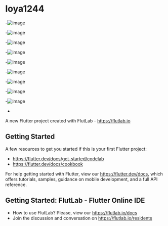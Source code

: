 # loya1244
-![image](https://github.com/user-attachments/assets/33ce852a-fa67-4e85-a1fa-4285160f8f68)

-![image](https://github.com/user-attachments/assets/f3d44c6c-d8ab-4d5b-9d6f-595f666e2dc4)

-![image](https://github.com/user-attachments/assets/413b7233-5928-4a11-85c1-ad678b4a9171)

-![image](https://github.com/user-attachments/assets/eec95956-26d0-4fa7-aa72-c7aa763d9d7a)

-![image](https://github.com/user-attachments/assets/33a6ee2f-bb6b-469a-a290-a713c21a5238)

-![image](https://github.com/user-attachments/assets/67574000-2068-4f1c-8269-e19f7fdc8c06)

-![image](https://github.com/user-attachments/assets/db0edd4a-c9ac-40e9-886b-cc80e60f7afa)

-![image](https://github.com/user-attachments/assets/8eae01c3-77ef-4db7-9e1e-b205d461bfa0)

-![image](https://github.com/user-attachments/assets/4f9456ee-2998-4937-95cd-5d47770e80e6)

-

A new Flutter project created with FlutLab - https://flutlab.io

## Getting Started

A few resources to get you started if this is your first Flutter project:

- https://flutter.dev/docs/get-started/codelab
- https://flutter.dev/docs/cookbook

For help getting started with Flutter, view our
https://flutter.dev/docs, which offers tutorials,
samples, guidance on mobile development, and a full API reference.

## Getting Started: FlutLab - Flutter Online IDE

- How to use FlutLab? Please, view our https://flutlab.io/docs
- Join the discussion and conversation on https://flutlab.io/residents
